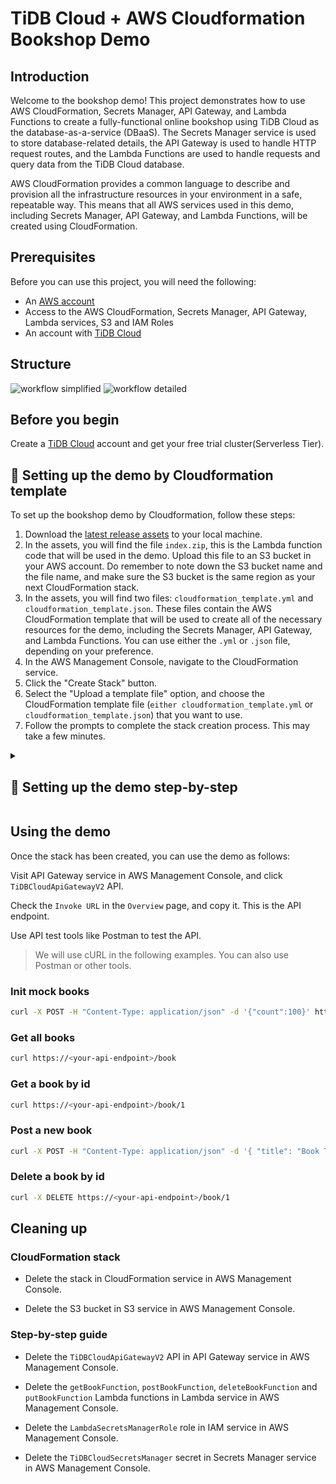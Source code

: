 # TiDB Cloud + AWS Cloudformation Bookshop Demo

## Introduction

Welcome to the bookshop demo! This project demonstrates how to use AWS CloudFormation, Secrets Manager, API Gateway, and Lambda Functions to create a fully-functional online bookshop using TiDB Cloud as the database-as-a-service (DBaaS). The Secrets Manager service is used to store database-related details, the API Gateway is used to handle HTTP request routes, and the Lambda Functions are used to handle requests and query data from the TiDB Cloud database.

AWS CloudFormation provides a common language to describe and provision all the infrastructure resources in your environment in a safe, repeatable way. This means that all AWS services used in this demo, including Secrets Manager, API Gateway, and Lambda Functions, will be created using CloudFormation.

## Prerequisites

Before you can use this project, you will need the following:

- An [AWS account](https://portal.aws.amazon.com)
- Access to the AWS CloudFormation, Secrets Manager, API Gateway, Lambda services, S3 and IAM Roles
- An account with [TiDB Cloud](https://pingcap.com/products/tidbcloud/)

## Structure

![workflow simplified](https://user-images.githubusercontent.com/56986964/209069890-b286be5d-2845-43bd-a89f-cd96f86305b5.png)
![workflow detailed](https://user-images.githubusercontent.com/56986964/209070254-5f720842-17ed-4348-9dbc-06383ea83fd1.png)

## Before you begin

Create a [TiDB Cloud](https://tidbcloud.com/) account and get your free trial cluster(Serverless Tier).

## 🚀 Setting up the demo by Cloudformation template

To set up the bookshop demo by Cloudformation, follow these steps:

1. Download the [latest release assets](https://github.com/shczhen/aws-cloudformation-bookshop-test/releases/latest) to your local machine.
2. In the assets, you will find the file `index.zip`, this is the Lambda function code that will be used in the demo. Upload this file to an S3 bucket in your AWS account. Do remember to note down the S3 bucket name and the file name, and make sure the S3 bucket is the same region as your next CloudFormation stack.
3. In the assets, you will find two files: `cloudformation_template.yml` and `cloudformation_template.json`. These files contain the AWS CloudFormation template that will be used to create all of the necessary resources for the demo, including the Secrets Manager, API Gateway, and Lambda Functions. You can use either the `.yml` or `.json` file, depending on your preference.
4. In the AWS Management Console, navigate to the CloudFormation service.
5. Click the "Create Stack" button.
6. Select the "Upload a template file" option, and choose the CloudFormation template file (`either cloudformation_template.yml` or `cloudformation_template.json`) that you want to use.
7. Follow the prompts to complete the stack creation process. This may take a few minutes.

<details>
  <summary><h2>🍳 Setting up the demo step-by-step</h2></summary>

### 1. Create a Secrets Manager service

Visit Secrets Manager service in AWS Management Console, and click `Store a new secret` button.

Input `TiDBDatabase`, `TiDBUser`, `TiDBPassword`, `TiDBHost` and `TiDBPort` which are the database-related details of your TiDB Cloud cluster. You can find these details in your TiDB Cloud cluster dashboard.
![image](https://user-images.githubusercontent.com/56986964/209073037-6446ef91-a26b-4c37-b2c9-17f1cc3f7c89.png)

Do remember input `autogenerated/cloudformation/tidbcloud` as the secret name, which will be used in the Lambda function.
![image](https://user-images.githubusercontent.com/56986964/209073124-676a86a0-f51c-4de5-abef-cbe70a5ca125.png)

### 2. Create an IAM Role for Lambda

We need to use Secrets Manager in Lambda function, so we need to create an IAM Role for Lambda to access the Secrets Manager service.

Visit IAM service in AWS Management Console, and click `Roles` button.

Click `Create role` button, and select `AWS service` as the trusted entity, and select `Lambda` as the use case.

Click `Next: Permissions` button, and search `secretsmanager` in the search box, and select `SecretsManagerReadWrite` policy; Search `lambda` and select `AWSLambdaBasicExecutionRole` policy.

Click `Next` button, and input `LambdaSecretsManagerRole` as the role name, and click `Create role` button.

### 3. Create Lambda functions

We will create 4 Lambda functions in this demo.

#### 3.1 Create a Lambda function to get all books / get a book by id

Visit Lambda service in AWS Management Console, and click `Create function` button.

Select `Author from scratch` as the blueprint, and input `getBookFunction` as the function name, and select `Node.js 18x` as the runtime.

Select `Change default execution role` - `Use an existing role`, and select the `LambdaSecretsManagerRole` role we created in the previous step.

Click `Create function` button.

Click `Upload a .zip file` button, and upload the `index.zip` file in the latest release assets.

Click `Save` button.

Edit `Runtime settings` of the Lambda function, and set `Handler` to `getBookHandler.handler`. Click `Save` button.

Choose `Configuration` tab - `General configuration`, and set `Timeout` to `30 sec`. Click `Save` button.

> We build the Lambda function in the `index.zip` file, and you can also build it by yourself. See [README](aws-lambda-sequelize/README.md) for more details.

#### 3.2 Create a Lambda function to post a new book / post initial books

Visit Lambda service in AWS Management Console, and click `Create function` button.

Select `Author from scratch` as the blueprint, and input `postBookFunction` as the function name, and select `Node.js 18x` as the runtime.

Select `Change default execution role` - `Use an existing role`, and select the `LambdaSecretsManagerRole` role we created in the previous step.

Click `Create function` button.

Click `Upload a .zip file` button, and upload the `index.zip` file in the latest release assets.

Click `Save` button.

Edit `Runtime settings` of the Lambda function, and set `Handler` to `postBookHandler.handler`. Click `Save` button.

Choose `Configuration` tab - `General configuration`, and set `Timeout` to `30 sec`. Click `Save` button.

#### 3.3 Create a Lambda function to delete a book

Visit Lambda service in AWS Management Console, and click `Create function` button.

Select `Author from scratch` as the blueprint, and input `deleteBookFunction` as the function name, and select `Node.js 18x` as the runtime.

Select `Change default execution role` - `Use an existing role`, and select the `LambdaSecretsManagerRole` role we created in the previous step.

Click `Create function` button.

Click `Upload a .zip file` button, and upload the `index.zip` file in the latest release assets.

Click `Save` button.

Edit `Runtime settings` of the Lambda function, and set `Handler` to `deleteBookHandler.handler`. Click `Save` button.

Choose `Configuration` tab - `General configuration`, and set `Timeout` to `30 sec`. Click `Save` button.

#### 3.4 Create a Lambda function to update a book

Visit Lambda service in AWS Management Console, and click `Create function` button.

Select `Author from scratch` as the blueprint, and input `putBookFunction` as the function name, and select `Node.js 18x` as the runtime.

Select `Change default execution role` - `Use an existing role`, and select the `LambdaSecretsManagerRole` role we created in the previous step.

Click `Create function` button.

Click `Upload a .zip file` button, and upload the `index.zip` file in the latest release assets.

Click `Save` button.

Edit `Runtime settings` of the Lambda function, and set `Handler` to `putBookHandler.handler`. Click `Save` button.

Choose `Configuration` tab - `General configuration`, and set `Timeout` to `30 sec`. Click `Save` button.

### 4. Create an API Gateway

Visit API Gateway service in AWS Management Console, and click `Create API` button.

Select `HTTP API` as the API type.

Input `TiDBCloudApiGatewayV2` as the API name.

Add Integrations for the API Gateway:

- Click `Add integration` button, and select `Lambda function` as the integration type.

- Select `getBookFunction` as the Lambda function.

- Use default settings for other fields.

- Create other three integrations for `postBookFunction`, `deleteBookFunction` and `putBookFunction` Lambda functions.

Click `Next : Configure routes` button.

- Click `Add route` button, input `GET /book` as the route name, and select `getBookFunction` as the integration.

- Click `Add route` button, input `GET /book/{id}` as the route name, and select `getBookFunction` as the integration.

- Click `Add route` button, input `POST /book` as the route name, and select `postBookFunction` as the integration.

- Click `Add route` button, input `POST /book/init` as the route name, and select `postBookFunction` as the integration.

- Click `Add route` button, input `DELETE /book/{id}` as the route name, and select `deleteBookFunction` as the integration.

- Click `Add route` button, input `PUT /book/{id}` as the route name, and select `putBookFunction` as the integration.

Click `Next : Define stages` button.

Use the default settings.

Click `Next : Review` button.

Click `Create` button.

</details>

## Using the demo

Once the stack has been created, you can use the demo as follows:

Visit API Gateway service in AWS Management Console, and click `TiDBCloudApiGatewayV2` API.

Check the `Invoke URL` in the `Overview` page, and copy it. This is the API endpoint.

Use API test tools like Postman to test the API.

> We will use cURL in the following examples. You can also use Postman or other tools.

### Init mock books

```bash
curl -X POST -H "Content-Type: application/json" -d '{"count":100}' https://<your-api-endpoint>/book/init
```

### Get all books

```bash
curl https://<your-api-endpoint>/book
```

### Get a book by id

```bash
curl https://<your-api-endpoint>/book/1
```

### Post a new book

```bash
curl -X POST -H "Content-Type: application/json" -d '{ "title": "Book Title", "type": "Test", "publishAt": "2022-12-15T21:01:49.000Z", "stock": 123, "price": 12.34, "authors": "Test Test" }' https://<your-api-endpoint>/book
```

### Delete a book by id

```bash
curl -X DELETE https://<your-api-endpoint>/book/1
```

## Cleaning up

### CloudFormation stack

- Delete the stack in CloudFormation service in AWS Management Console.

- Delete the S3 bucket in S3 service in AWS Management Console.

### Step-by-step guide

- Delete the `TiDBCloudApiGatewayV2` API in API Gateway service in AWS Management Console.

- Delete the `getBookFunction`, `postBookFunction`, `deleteBookFunction` and `putBookFunction` Lambda functions in Lambda service in AWS Management Console.

- Delete the `LambdaSecretsManagerRole` role in IAM service in AWS Management Console.

- Delete the `TiDBCloudSecretsManager` secret in Secrets Manager service in AWS Management Console.

